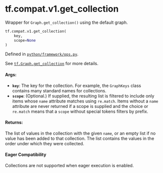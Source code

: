 <div itemscope itemtype="http://developers.google.com/ReferenceObject">
<meta itemprop="name" content="tf.compat.v1.get_collection" />
<meta itemprop="path" content="Stable" />
</div>

# tf.compat.v1.get_collection

Wrapper for `Graph.get_collection()` using the default graph.

``` python
tf.compat.v1.get_collection(
    key,
    scope=None
)
```



Defined in [`python/framework/ops.py`](/code/stable/tensorflow/python/framework/ops.py).

<!-- Placeholder for "Used in" -->

See <a href="../../../tf/Graph.md#get_collection"><code>tf.Graph.get_collection</code></a>
for more details.

#### Args:


* <b>`key`</b>: The key for the collection. For example, the `GraphKeys` class contains
  many standard names for collections.
* <b>`scope`</b>: (Optional.) If supplied, the resulting list is filtered to include
  only items whose `name` attribute matches using `re.match`. Items without
  a `name` attribute are never returned if a scope is supplied and the
  choice or `re.match` means that a `scope` without special tokens filters
  by prefix.


#### Returns:

The list of values in the collection with the given `name`, or
an empty list if no value has been added to that collection. The
list contains the values in the order under which they were
collected.




#### Eager Compatibility
Collections are not supported when eager execution is enabled.

